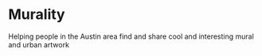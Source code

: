 # Murality
Helping people in the Austin area find and share cool and interesting mural and urban artwork
